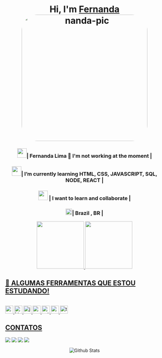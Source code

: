<div align="center">

   <h1 >Hi, I'm <a href="https://hemant.codes">Fernanda</a> 
   <img align="center" 
   alt= "nanda-pic"
   height="400" 
   style="border-radius:50px;" 
   src="https://cdn.picrew.me/shareImg/org/202211/407340_FjJU5kcm.png"> </h1>

   

</div>

<div align="center">
<h3><img src="https://media.giphy.com/media/WUlplcMpOCEmTGBtBW/giphy.gif"
width="30">| Fernanda Lima 🙎  I'm not working at the moment | </h3>
 
 <h3><img src="https://media.giphy.com/media/WUlplcMpOCEmTGBtBW/giphy.gif"
 width="30">| I’m currently learning HTML, CSS, JAVASCRIPT, SQL, NODE, REACT |</h3>
 
<h3><img src="https://media.giphy.com/media/WUlplcMpOCEmTGBtBW/giphy.gif"
width="30"> | I want to learn and collaborate |</h3>
<h3><img height="20em" 
src= "https://user-images.githubusercontent.com/102269627/200859508-c2692622-7239-4e73-b4c1-0b4b54c05b84.png">| Brazil , BR |
</div>


<div align="center">
  <a href="https://github.com/fernandagraciellesl">
  <img height="150em"
  src="https://github-readme-stats.vercel.app/api?username=fernandagraciellesl&show_icons=true&theme=tokyonight&include_all_commits=false&count_private=true"/>
  <img height="150em" 
  src="https://github-readme-stats.vercel.app/api/top-langs/?username=fernandagraciellesl&layout=compact&langs_count=7&theme=tokyonight"/>
    
</div>
  
  
  
  
  
 <h2> 🚀  ALGUMAS FERRAMENTAS QUE ESTOU ESTUDANDO! </h2> 
  
  
<div style="display: inline_block"><br>

<img src="https://img.shields.io/badge/Css3-05122A?style=flat&logo=css3" alt="css3 Badge" height="25">
<img src="https://img.shields.io/badge/Html5-05122A?style=flat&logo=html5" alt="html5 Badge" height="25">
<img src="https://img.shields.io/badge/Javascript-05122A?style=flat&logo=javascript" alt="javascript Badge" height="25">
<img src="https://img.shields.io/badge/Nodejs-05122A?style=flat&logo=node.js" alt="nodejs Badge" height="25">
<img src="https://img.shields.io/badge/Python-05122A?style=flat&logo=python" alt="python Badge" height="25">
<img src="https://img.shields.io/badge/React-05122A?style=flat&logo=react" alt="react Badge" height="25">
<img src="https://img.shields.io/badge/Typescript-05122A?style=flat&logo=typescript" alt="typescript Badge" height="25">


</div>
 
  ## CONTATOS
  
  <div> 
  <a href="https://instagram.com/fernandagraciellesl" target="_blank">
  <img src="https://img.shields.io/badge/-Instagram-%23E4405F?style=for-the-badge&logo=instagram&logoColor=white" target="_blank"></a>
  <a href = "fernandagraciellesl@gmail.com">
  <img src="https://img.shields.io/badge/-Gmail-%23333?style=for-the-badge&logo=gmail&logoColor=white" target="_blank"></a>
  <a href="https://www.linkedin.com/in/fernandagraciellesl/" target="_blank">
  <img src="https://img.shields.io/badge/-LinkedIn-%230077B5?style=for-the-badge&logo=linkedin&logoColor=white" target="_blank"></a> 
  <a href="https://twitter.com/fernandagracisl/" target="_blank">
  <img src="https://img.shields.io/badge/Twitter-1DA1F2?style=for-the-badge&logo=twitter&logoColor=white"target="_blank"></a> 


 
</div>
<p align="center">
<img src="https://raw.githubusercontent.com/mayhemantt/mayhemantt/Update/svg/Bottom.svg" alt="Github Stats" />
</p>
